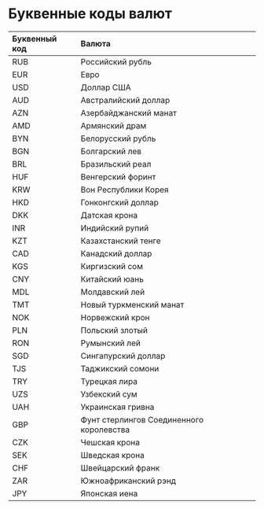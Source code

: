 # Буквенные коды валют



| Буквенный код | Валюта |
| :--- | :--- |
| RUB | Российский рубль |
| EUR | Евро |
| USD | Доллар США |
| AUD | Австралийский доллар |
| AZN | Азербайджанский манат |
| AMD | Армянский драм |
| BYN | Белорусский рубль |
| BGN | Болгарский лев |
| BRL | Бразильский реал |
| HUF | Венгерский форинт |
| KRW | Вон Республики Корея |
| HKD | Гонконгский доллар |
| DKK | Датская крона |
| INR | Индийский рупий |
| KZT | Казахстанский тенге |
| CAD | Канадский доллар |
| KGS | Киргизский сом |
| CNY | Китайский юань |
| MDL | Молдавский лей |
| TMT | Новый туркменский манат |
| NOK | Норвежский крон |
| PLN | Польский злотый |
| RON | Румынский лей |
| SGD | Сингапурский доллар |
| TJS | Таджикский сомони |
| TRY | Турецкая лира |
| UZS | Узбекский сум |
| UAH | Украинская гривна |
| GBP | Фунт стерлингов Соединенного королевства |
| CZK | Чешская крона |
| SEK | Шведская крона |
| CHF | Швейцарский франк |
| ZAR | Южноафриканский рэнд |
| JPY | Японская иена |

